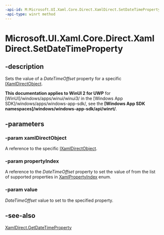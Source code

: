 ```yaml
---
-api-id: M:Microsoft.UI.Xaml.Core.Direct.XamlDirect.SetDateTimeProperty(Microsoft.UI.Xaml.Core.Direct.IXamlDirectObject,Microsoft.UI.Xaml.Core.Direct.XamlPropertyIndex,Windows.Foundation.DateTime)
-api-type: winrt method
---
```


<!-- Method syntax.
public void XamlDirect.SetDateTimeProperty(IXamlDirectObject xamlDirectObject, XamlPropertyIndex propertyIndex, DateTime value)
-->

# Microsoft.UI.Xaml.Core.Direct.XamlDirect.SetDateTimeProperty

## -description
Sets the value of a _DateTimeOffset_ property for a specific [IXamlDirectObject](ixamldirectobject.md).

**This documentation applies to WinUI 2 for UWP** for [WinUI]/windows/apps/winui/winui3/ in the [Windows App SDK]/windows/apps/windows-app-sdk/, see the **[Windows App SDK namespaces]/windows/windows-app-sdk/api/winrt/**.

## -parameters
### -param xamlDirectObject
A reference to the specific [IXamlDirectObject](ixamldirectobject.md).

### -param propertyIndex
A reference to the _DateTimeOffset_ property to set the value of from the list of supported properties in [XamlPropertyIndex](xamlpropertyindex.md) enum.

### -param value
_DateTimeOffset_ value to set to the specified property.

## -see-also
[XamlDirect.GetDateTimeProperty](xamldirect_getdatetimeproperty_702326433.md)
